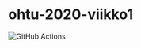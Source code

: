 # ohtu-2020-viikko1
![GitHub Actions](https://github.com/pietatuo/ohtu-2020-viikko1/workflows/Java%20CI%20with%20Gradle/badge.svg)
